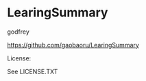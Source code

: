 # LearingSummary

  godfrey
  
  https://github.com/gaobaoru/LearingSummary
  
  License:

  See LICENSE.TXT
